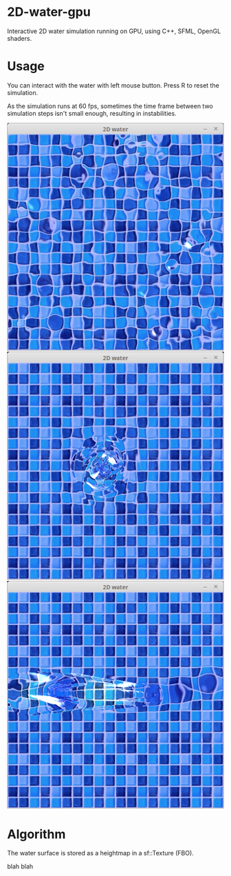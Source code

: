 # 2D-water-gpu
Interactive 2D water simulation running on GPU, using C++, SFML, OpenGL shaders.


# Usage
You can interact with the water with left mouse button.
Press R to reset the simulation.

As the simulation runs at 60 fps, sometimes the time frame between two simulation steps isn't small enough, resulting in instabilities.

![alt text](screenshots/screen0.png "Screenshot of a simulation")
![alt text](screenshots/screen1.png "Screenshot of a simulation")
![alt text](screenshots/screen2.png "Screenshot of a simulation")


# Algorithm
The water surface is stored as a heightmap in a sf::Texture (FBO).

blah blah

